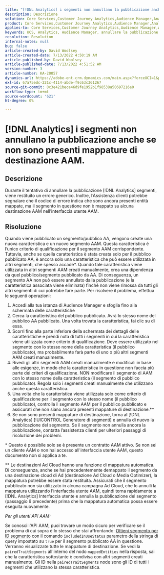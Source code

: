 ```yaml
---
title: "[!DNL Analytics] i segmenti non annullano la pubblicazione anche se non sono presenti mappature di destinazione AAM."
description: Descrizione
solution: Core Services,Customer Journey Analytics,Audience Manager,Analytics
product: Core Services,Customer Journey Analytics,Audience Manager,Analytics
applies-to: Core Services,Customer Journey Analytics,Audience Manager,Analytics
keywords: KCS, Analytics, Audience Manager, annullare la pubblicazione, mappatura, destinazione
resolution: Resolution
internal-notes: null
bug: false
article-created-by: David Woolsey
article-created-date: 7/13/2022 4:50:19 AM
article-published-by: David Woolsey
article-published-date: 7/13/2022 4:51:52 AM
version-number: 3
article-number: KA-20057
dynamics-url: https://adobe-ent.crm.dynamics.com/main.aspx?forceUCI=1&pagetype=entityrecord&etn=knowledgearticle&id=7441e345-6702-ed11-82e4-00224809fe22
exl-id: 67a75edc-221c-4114-abde-f9c63c361267
source-git-commit: 0c3e421beca46d9fe1952b1f98538a50697216a0
workflow-type: tm+mt
source-wordcount: '621'
ht-degree: 0%

---
```


# [!DNL Analytics] i segmenti non annullano la pubblicazione anche se non sono presenti mappature di destinazione AAM.

## Descrizione

Durante il tentativo di annullare la pubblicazione [!DNL Analytics] segmenti, viene restituito un errore generico. Inoltre, l’Assistenza clienti potrebbe segnalare che il codice di errore indica che sono ancora presenti entità mappate, ma il segmento in questione non è mappato su alcuna destinazione AAM nell’interfaccia utente AAM. 

## Risoluzione

Quando viene pubblicato un segmento/pubblico AA, vengono create una nuova caratteristica e un nuovo segmento AAM. Questa caratteristica è l’unico criterio di qualificazione per il segmento AAM corrispondente. Tuttavia, anche se quella caratteristica è stata creata solo per il pubblico pubblicato AA, è ancora solo una caratteristica che può essere utilizzata in altri segmenti, che spesso accade\*. Quando tale caratteristica viene utilizzata in altri segmenti AAM creati manualmente, crea una dipendenza da quel pubblico/segmento pubblicato da AA. Di conseguenza, un segmento AA non può essere annullato dalla pubblicazione (e la caratteristica associata viene eliminata) finché non viene rimossa da tutti gli altri segmenti di cui potrebbe fare parte. Per risolvere il problema, effettua le seguenti operazioni:<br>
1. Accedi alla tua istanza di Audience Manager e sfoglia fino alla schermata delle caratteristiche
2. Cerca la caratteristica del pubblico pubblicato. Avrà lo stesso nome del pubblico AA pubblicato. Una volta trovata la caratteristica, fai clic su di essa.
3. Scorri fino alla parte inferiore della schermata dei dettagli delle caratteristiche e prendi nota di tutti i segmenti in cui la caratteristica viene utilizzata come criterio di qualificazione. Deve essere utilizzato nel segmento con lo stesso nome della caratteristica (il pubblico pubblicato), ma probabilmente farà parte di uno o più altri segmenti AAM creati manualmente.
4. Rivedi gli altri segmenti AAM creati manualmente e modificali in base alle esigenze, in modo che la caratteristica in questione non faccia più parte dei criteri di qualificazione. NON modificare il segmento di AAM con lo stesso nome della caratteristica (il segmento di pubblico pubblicato). Regola solo i segmenti creati manualmente che utilizzano anche questa caratteristica.
5. Una volta che la caratteristica viene utilizzata solo come criterio di qualificazione per il segmento con lo stesso nome (il pubblico pubblicato), controlla il segmento AAM per il pubblico pubblicato e assicurati che non siano ancora presenti mappature di destinazione.\*\*
6. Se non sono presenti mappature di destinazione, torna al [!DNL Analytics] [!UICONTROL Generatore di segmenti] e annulla di nuovo la pubblicazione del segmento. Se il segmento non annulla ancora la pubblicazione, contatta l’assistenza clienti per ulteriori passaggi di risoluzione dei problemi.


\* Questo è possibile solo se è presente un contratto AAM attivo. Se non sei un cliente AAM o non hai accesso all&#39;interfaccia utente AAM, questo documento non si applica a te.

\*\* Le destinazioni Ad Cloud hanno una funzione di mappatura automatica. Di conseguenza, anche se hai precedentemente demappato il segmento da una destinazione cloud di Ad (destinazione Ad Cloud o Media Optimizer), la mappatura potrebbe essere stata restituita. Assicurati che il segmento pubblicato non sia utilizzato in alcuna campagna Ad Cloud, che lo annulli la mappatura utilizzando l’interfaccia utente AAM, quindi torna rapidamente a [!DNL Analytics] Interfaccia utente e annulla la pubblicazione del segmento (passaggio 6 precedente) prima che la mappatura automatica possa essere eseguita nuovamente.



*Per gli utenti API AAM:*

Se conosci l&#39;API AAM, puoi trovare un modo sicuro per verificare se il problema di cui sopra è lo stesso che stai affrontando: [Ottieni segmento per ID segmento](https://bank.demdex.com/portal/swagger/index.html#/Segments%20API/get_segments__sid_) con il comando `includedInUseStatus` parametro della stringa di query impostato su `true` per il segmento pubblicato AA in questione. Verranno visualizzate tutte le mappature di destinazione. Se vedi la `pairedTraitSegments` all&#39;interno del nodo `mappedEntities` nella risposta, sai che la caratteristica sottostante è condivisa con altri segmenti creati manualmente. Gli ID nella `pairedTraitSegments` node sono gli ID di tutti i segmenti che utilizzano la stessa caratteristica.
